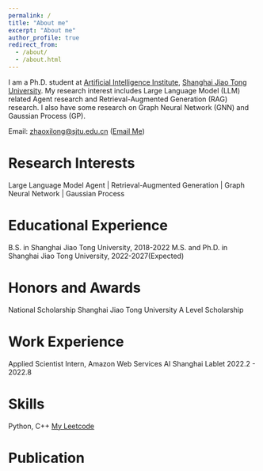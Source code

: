 ```yaml
---
permalink: /
title: "About me"
excerpt: "About me"
author_profile: true
redirect_from: 
  - /about/
  - /about.html
---
```



I am a Ph.D. student at [Artificial Intelligence Institute](https://ai.sjtu.edu.cn/), [Shanghai Jiao Tong University](https://www.sjtu.edu.cn/). My research interest includes Large Language Model (LLM) related Agent research and Retrieval-Augmented Generation (RAG) research. I also have some research on Graph Neural Network (GNN) and Gaussian Process (GP). 

<!-- You can find my CV here:[Xilong Zhao's Curriculum Vitae](../assets/) -->
Email: zhaoxilong@sjtu.edu.cn ([Email Me](mailto:zhaoxilong@sjtu.edu.cn))

Research Interests
======
Large Language Model Agent | Retrieval-Augmented Generation |  Graph Neural Network | Gaussian Process

Educational Experience
======
B.S. in Shanghai Jiao Tong University, 2018-2022 
M.S. and Ph.D. in Shanghai Jiao Tong University, 2022-2027(Expected)  

Honors and Awards
======
National Scholarship
Shanghai Jiao Tong University A Level Scholarship

Work Experience
======
Applied Scientist Intern, Amazon Web Services AI Shanghai Lablet 2022.2 - 2022.8

Skills
======
Python, C++ [My Leetcode](leetcode.cn/u/billzxl/)

Publication
======
